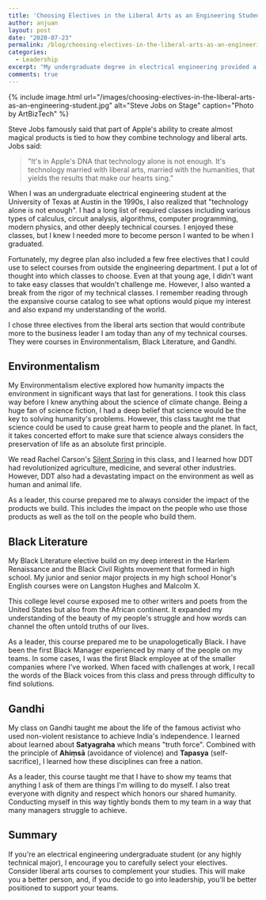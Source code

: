 ```yaml
---
title: 'Choosing Electives in the Liberal Arts as an Engineering Student'
author: anjuan
layout: post
date: "2020-07-23"
permalink: /blog/choosing-electives-in-the-liberal-arts-as-an-engineering-student/
categories:
  - Leadership
excerpt: "My undergraduate degree in electrical engineering provided a few electives that I could use for any field of study. I chose liberal arts classes that have contributed more to my management style than any of my technical courses."
comments: true
---
```


{% include image.html url="/images/choosing-electives-in-the-liberal-arts-as-an-engineering-student.jpg" alt="Steve Jobs on Stage" caption="Photo by ArtBizTech" %}

Steve Jobs famously said that part of Apple's ability to create almost magical products is tied to how they combine technology and liberal arts. Jobs said:

> "It's in Apple's DNA that technology alone is not enough. It's technology married with liberal arts, married with the humanities, that yields the results that make our hearts sing.”

When I was an undergraduate electrical engineering student at the University of Texas at Austin in the 1990s, I also realized that "technology alone is not enough". I had a long list of required classes including various types of calculus, circuit analysis, algorithms, computer programming, modern physics, and other deeply technical courses. I enjoyed these classes, but I knew I needed more to become person I wanted to be when I graduated.

Fortunately, my degree plan also included a few free electives that I could use to select courses from outside the engineering department. I put a lot of thought into which classes to choose. Even at that young age, I didn't want to take easy classes that wouldn't challenge me. However, I also wanted a break from the rigor of my technical classes. I remember reading through the expansive course catalog to see what options would pique my interest and also expand my understanding of the world.

I chose three electives from the liberal arts section that would contribute more to the business leader I am today than any of my technical courses. They were courses in Environmentalism, Black Literature, and Gandhi.

## Environmentalism

My Environmentalism elective explored how humanity impacts the environment in significant ways that last for generations. I took this class way before I knew anything about the science of climate change. Being a huge fan of science fiction, I had a deep belief that science would be the key to solving humanity's problems. However, this class taught me that science could be used to cause great harm to people and the planet. In fact, it takes concerted effort to make sure that science always considers the preservation of life as an absolute first principle.

We read  Rachel Carson's [Silent Spring](https://www.amazon.com/Silent-Spring-Rachel-Carson/dp/0618249060/ref=sr_1_1?crid=RAE55PAQSQ21&dchild=1&keywords=silent+spring&qid=1595629425&s=books&sprefix=silent+spring%2Caps%2C163&sr=1-1) in this class, and I learned how DDT had revolutionized agriculture, medicine, and several other industries. However, DDT also had a devastating impact on the environment as well as human and animal life.

As a leader, this course prepared me to always consider the impact of the products we build. This includes the impact on the people who use those products as well as the toll on the people who build them.

## Black Literature

My Black Literature elective build on my deep interest in the Harlem Renaissance and the Black Civil Rights movement that formed in high school. My junior and senior major projects in my high school Honor's English courses were on Langston Hughes and Malcolm X.

This college level course exposed me to other writers and poets from the United States but also from the African continent. It expanded my understanding of the beauty of my people's struggle and how words can channel the often untold truths of our lives.

As a leader, this course prepared me to be unapologetically Black. I have been the first Black Manager experienced by many of the people on my teams. In some cases, I was the first Black employee at of the smaller companies where I've worked. When faced with challenges at work, I recall the words of the Black voices from this class and press through difficulty to find solutions.

## Gandhi

My class on Gandhi taught me about the life of the famous activist who used non-violent resistance to achieve India's independence. I learned about learned about **Satyagraha** which means "truth force". Combined with the principle of **Ahiṃsā** (avoidance of violence) and **Tapasya** (self-sacrifice), I learned how these disciplines can free a nation.

As a leader, this course taught me that I have to show my teams that anything I ask of them are things I'm willing to do myself. I also treat everyone with dignity and respect which honors our shared humanity. Conducting myself in this way tightly bonds them to my team in a way that many managers struggle to achieve.

## Summary

If you're an electrical engineering undergraduate student (or any highly technical major), I encourage you to carefully select your electives. Consider liberal arts courses to complement your studies. This will make you a better person, and, if you decide to go into leadership, you'll be better positioned to support your teams.
